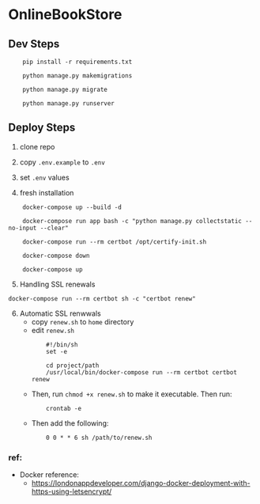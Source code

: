 # OnlineBookStore

## Dev Steps

```
    pip install -r requirements.txt
    
    python manage.py makemigrations

    python manage.py migrate
    
    python manage.py runserver
```


## Deploy Steps
1. clone repo

2. copy `.env.example` to `.env`

3. set `.env` values

4. fresh installation
```
    docker-compose up --build -d

    docker-compose run app bash -c "python manage.py collectstatic --no-input --clear"
    
    docker-compose run --rm certbot /opt/certify-init.sh

    docker-compose down
    
    docker-compose up
```

5. Handling SSL renewals
```
docker-compose run --rm certbot sh -c "certbot renew"
```

6. Automatic SSL renwwals
    * copy `renew.sh` to `home` directory
    * edit `renew.sh`
        ```
            #!/bin/sh
            set -e
            
            cd project/path
            /usr/local/bin/docker-compose run --rm certbot certbot renew
        ```
    * Then, run `chmod +x renew.sh` to make it executable. Then run:
        ```
            crontab -e
        ```
    * Then add the following:
        ```
            0 0 * * 6 sh /path/to/renew.sh
        ```

### ref:
* Docker reference:
  * https://londonappdeveloper.com/django-docker-deployment-with-https-using-letsencrypt/


